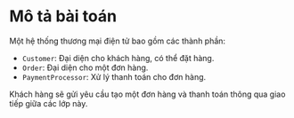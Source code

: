 # Mô tả bài toán

Một hệ thống thương mại điện tử bao gồm các thành phần:
* ```Customer```: Đại diện cho khách hàng, có thể đặt hàng.
* ```Order```: Đại diện cho một đơn hàng.
* ```PaymentProcessor```: Xử lý thanh toán cho đơn hàng.

Khách hàng sẽ gửi yêu cầu tạo một đơn hàng và thanh toán thông qua giao tiếp giữa các lớp này.